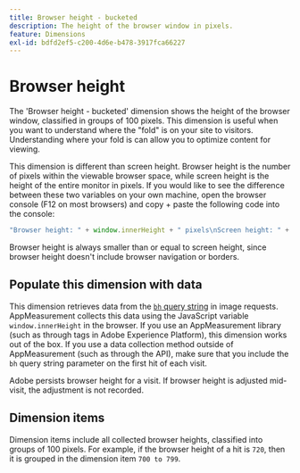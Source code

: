 ```yaml
---
title: Browser height - bucketed
description: The height of the browser window in pixels.
feature: Dimensions
exl-id: bdfd2ef5-c200-4d6e-b478-3917fca66227
---
```

# Browser height

The 'Browser height - bucketed' dimension shows the height of the browser window, classified in groups of 100 pixels. This dimension is useful when you want to understand where the "fold" is on your site to visitors. Understanding where your fold is can allow you to optimize content for viewing.

This dimension is different than screen height. Browser height is the number of pixels within the viewable browser space, while screen height is the height of the entire monitor in pixels. If you would like to see the difference between these two variables on your own machine, open the browser console (F12 on most browsers) and copy + paste the following code into the console:

```javascript
"Browser height: " + window.innerHeight + " pixels\nScreen height: " + screen.height + " pixels";
```

Browser height is always smaller than or equal to screen height, since browser height doesn't include browser navigation or borders.

## Populate this dimension with data

This dimension retrieves data from the [`bh` query string](/help/implement/validate/query-parameters.md) in image requests. AppMeasurement collects this data using the JavaScript variable `window.innerHeight` in the browser. If you use an AppMeasurement library (such as through tags in Adobe Experience Platform), this dimension works out of the box. If you use a data collection method outside of AppMeasurement (such as through the API), make sure that you include the `bh` query string parameter on the first hit of each visit.

Adobe persists browser height for a visit. If browser height is adjusted mid-visit, the adjustment is not recorded.

## Dimension items

Dimension items include all collected browser heights, classified into groups of 100 pixels. For example, if the browser height of a hit is `720`, then it is grouped in the dimension item `700 to 799`.
